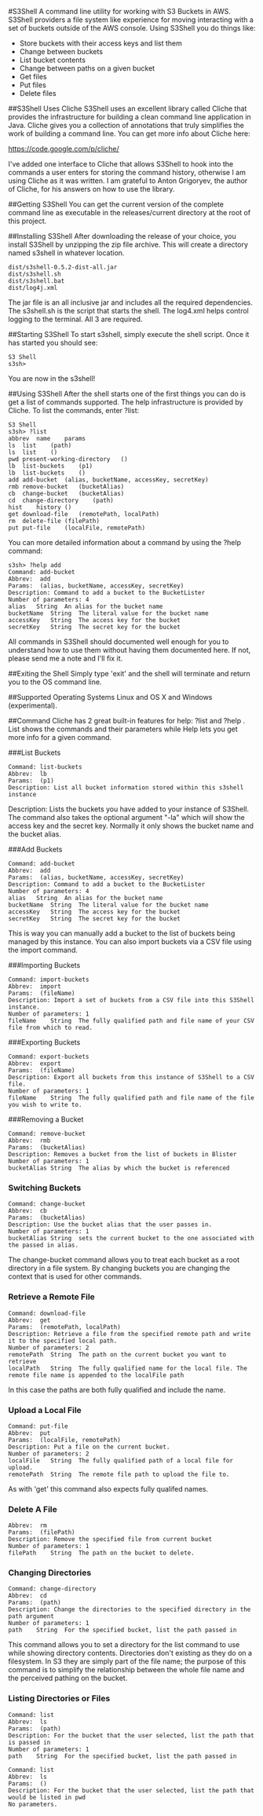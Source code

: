 #S3Shell
A command line utility for working with S3 Buckets in AWS. S3Shell providers a file system like experience for
moving interacting with a set of buckets outside of the AWS console. Using S3Shell you do things like:

* Store buckets with their access keys and list them
* Change between buckets
* List bucket contents
* Change between paths on a given bucket
* Get files
* Put files
* Delete files


##S3Shell Uses Cliche
S3Shell uses an excellent library called Cliche that provides the infrastructure for building a clean command line
application in Java. Cliche gives you a collection of annotations that truly simplifies the work of building a 
command line. You can get more info about Cliche here:

https://code.google.com/p/cliche/

I've added one interface to Cliche that allows S3Shell to hook into the commands a user enters for storing 
the command history, otherwise I am using Cliche as it was written. I am grateful to Anton Grigoryev, the author
of Cliche, for his answers on how to use the library.

##Getting S3Shell
You can get the current version of the complete command line as executable in the releases/current directory at the 
root of this project.

##Installing S3Shell
After downloading the release of your choice, you install S3Shell by unzipping the zip file archive. 
This will create a directory named s3shell in whatever location.
```
dist/s3shell-0.5.2-dist-all.jar
dist/s3shell.sh
dist/s3shell.bat
dist/log4j.xml
```
The jar file is an all inclusive jar and includes all the required dependencies. The s3shell.sh is the script that
starts the shell. The log4.xml helps control logging to the terminal. All 3 are required.

##Starting S3Shell
To start s3shell, simply execute the shell script. Once it has started you should see:

```
S3 Shell
s3sh>
```


You are now in the s3shell!

##Using S3Shell
After the shell starts one of the first things you can do is get a list of commands supported. The help infrastructure
is provided by Cliche. To list the commands, enter ?list:
```
S3 Shell
s3sh> ?list
abbrev	name	params
ls	list	(path)
ls	list	()
pwd	present-working-directory	()
lb	list-buckets	(p1)
lb	list-buckets	()
add	add-bucket	(alias, bucketName, accessKey, secretKey)
rmb	remove-bucket	(bucketAlias)
cb	change-bucket	(bucketAlias)
cd	change-directory	(path)
hist	history	()
get	download-file	(remotePath, localPath)
rm	delete-file	(filePath)
put	put-file	(localFile, remotePath)
```
You can more detailed information about a command by using the ?help command:
```
s3sh> ?help add
Command: add-bucket
Abbrev:  add
Params:  (alias, bucketName, accessKey, secretKey)
Description: Command to add a bucket to the BucketLister
Number of parameters: 4
alias	String	An alias for the bucket name
bucketName	String	The literal value for the bucket name
accessKey	String	The access key for the bucket
secretKey	String	The secret key for the bucket
```
All commands in S3Shell should documented well enough for you to understand how to use them without having them documented
here. If not, please send me a note and I'll fix it.

##Exiting the Shell
Simply type 'exit' and the shell will terminate and return you to the OS command line.

##Supported Operating Systems
Linux and OS X and Windows (experimental).

##Command
Cliche has 2 great built-in features for help: ?list and ?help . List shows the commands and their parameters
while Help lets you get more info for a given command.

###List Buckets
```
Command: list-buckets
Abbrev:  lb
Params:  (p1)
Description: List all bucket information stored within this s3shell instance
```
Description: Lists the buckets you have added to your instance of S3Shell. The command also takes the optional
argument "-la" which will show the access key and the secret key. Normally it only shows the bucket name and the
bucket alias.

###Add Buckets
```
Command: add-bucket
Abbrev:  add
Params:  (alias, bucketName, accessKey, secretKey)
Description: Command to add a bucket to the BucketLister
Number of parameters: 4
alias	String	An alias for the bucket name
bucketName	String	The literal value for the bucket name
accessKey	String	The access key for the bucket
secretKey	String	The secret key for the bucket
```
This is way you can manually add a bucket to the list of buckets being managed by this instance. You can also import
buckets via a CSV file using the import command.

###Importing Buckets
```
Command: import-buckets
Abbrev:  import
Params:  (fileName)
Description: Import a set of buckets from a CSV file into this S3Shell instance.
Number of parameters: 1
fileName	String	The fully qualified path and file name of your CSV file from which to read.
```

###Exporting Buckets
```
Command: export-buckets
Abbrev:  export
Params:  (fileName)
Description: Export all buckets from this instance of S3Shell to a CSV file.
Number of parameters: 1
fileName	String	The fully qualified path and file name of the file you wish to write to.
```
###Removing a Bucket
```
Command: remove-bucket
Abbrev:  rmb
Params:  (bucketAlias)
Description: Removes a bucket from the list of buckets in Blister
Number of parameters: 1
bucketAlias	String	The alias by which the bucket is referenced
```

### Switching Buckets
```
Command: change-bucket
Abbrev:  cb
Params:  (bucketAlias)
Description: Use the bucket alias that the user passes in.
Number of parameters: 1
bucketAlias	String	sets the current bucket to the one associated with the passed in alias.
```
The change-bucket command allows you to treat each bucket as a root directory in a file system. By changing buckets you
are changing the context that is used for other commands.

### Retrieve a Remote File
```
Command: download-file
Abbrev:  get
Params:  (remotePath, localPath)
Description: Retrieve a file from the specified remote path and write it to the specified local path.
Number of parameters: 2
remotePath	String	The path on the current bucket you want to retrieve
localPath	String	The fully qualified name for the local file. The remote file name is appended to the localFile path
```
In this case the paths are both fully qualified and include the name. 

### Upload a Local File 
```
Command: put-file
Abbrev:  put
Params:  (localFile, remotePath)
Description: Put a file on the current bucket.
Number of parameters: 2
localFile	String	The fully qualified path of a local file for upload.
remotePath	String	The remote file path to upload the file to.
```
As with 'get' this command also expects fully qualifed names.

### Delete A File
```
Abbrev:  rm
Params:  (filePath)
Description: Remove the specified file from current bucket
Number of parameters: 1
filePath	String	The path on the bucket to delete.
```

### Changing Directories
```
Command: change-directory
Abbrev:  cd
Params:  (path)
Description: Change the directories to the specified directory in the path argument
Number of parameters: 1
path	String	For the specified bucket, list the path passed in
```
This command allows you to set a directory for the list command to use while showing directory contents. Directories
don't existing as they do on a filesystem. In S3 they are simply part of the file name; the purpose of this command is
to simplify the relationship between the whole file name and the perceived pathing on the bucket.

### Listing Directories or Files
```
Command: list
Abbrev:  ls
Params:  (path)
Description: For the bucket that the user selected, list the path that is passed in
Number of parameters: 1
path	String	For the specified bucket, list the path passed in

Command: list
Abbrev:  ls
Params:  ()
Description: For the bucket that the user selected, list the path that would be listed in pwd
No parameters.
```